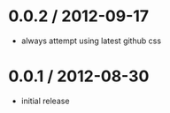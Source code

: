 
0.0.2 / 2012-09-17
==================

  * always attempt using latest github css

0.0.1 / 2012-08-30
==================

  * initial release


